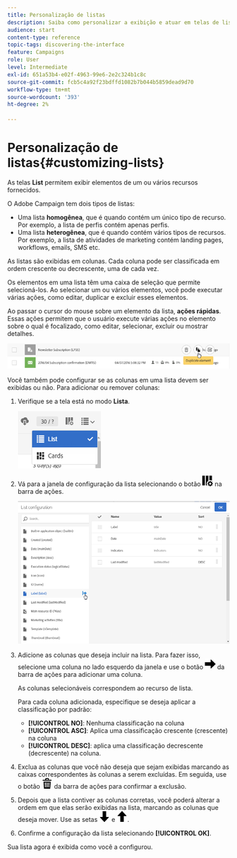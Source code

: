 ```yaml
---
title: Personalização de listas
description: Saiba como personalizar a exibição e atuar em telas de lista no Adobe Campaign Standard:classificando, filtrando, excluindo ou duplicando elementos. Lista os elementos de exibição das telas de um ou vários recursos fornecidos.
audience: start
content-type: reference
topic-tags: discovering-the-interface
feature: Campaigns
role: User
level: Intermediate
exl-id: 651a53b4-e02f-4963-99e6-2e2c324b1c8c
source-git-commit: fcb5c4a92f23bdffd1082b7b044b5859dead9d70
workflow-type: tm+mt
source-wordcount: '393'
ht-degree: 2%

---
```


# Personalização de listas{#customizing-lists}

As telas **List** permitem exibir elementos de um ou vários recursos fornecidos.

O Adobe Campaign tem dois tipos de listas:

* Uma lista **homogênea**, que é quando contém um único tipo de recurso. Por exemplo, a lista de perfis contém apenas perfis.
* Uma lista **heterogênea**, que é quando contém vários tipos de recursos. Por exemplo, a lista de atividades de marketing contém landing pages, workflows, emails, SMS etc.

As listas são exibidas em colunas. Cada coluna pode ser classificada em ordem crescente ou decrescente, uma de cada vez.

Os elementos em uma lista têm uma caixa de seleção que permite selecioná-los. Ao selecionar um ou vários elementos, você pode executar várias ações, como editar, duplicar e excluir esses elementos.

Ao passar o cursor do mouse sobre um elemento da lista, **ações rápidas**. Essas ações permitem que o usuário execute várias ações no elemento sobre o qual é focalizado, como editar, selecionar, excluir ou mostrar detalhes.

![](assets/overview_list_quickactions.png)

Você também pode configurar se as colunas em uma lista devem ser exibidas ou não. Para adicionar ou remover colunas:

1. Verifique se a tela está no modo **Lista**.

   ![](assets/export_list_mode_switch.png)

1. Vá para a janela de configuração da lista selecionando o botão ![](assets/columnsettings.png) na barra de ações.

   ![](assets/list_configuration1.png)

1. Adicione as colunas que deseja incluir na lista. Para fazer isso, selecione uma coluna no lado esquerdo da janela e use o botão ![](assets/arrowright.png) da barra de ações para adicionar uma coluna.

   As colunas selecionáveis correspondem ao recurso de lista.

   Para cada coluna adicionada, especifique se deseja aplicar a classificação por padrão:

   * **[!UICONTROL NO]**: Nenhuma classificação na coluna
   * **[!UICONTROL ASC]**: Aplica uma classificação crescente (crescente) na coluna
   * **[!UICONTROL DESC]**: aplica uma classificação decrescente (decrescente) na coluna.

1. Exclua as colunas que você não deseja que sejam exibidas marcando as caixas correspondentes às colunas a serem excluídas. Em seguida, use o botão ![](assets/delete.png) da barra de ações para confirmar a exclusão.
1. Depois que a lista contiver as colunas corretas, você poderá alterar a ordem em que elas serão exibidas na lista, marcando as colunas que deseja mover. Use as setas ![](assets/arrowdown.png) e ![](assets/arrowup.png).
1. Confirme a configuração da lista selecionando **[!UICONTROL OK]**.

Sua lista agora é exibida como você a configurou.
